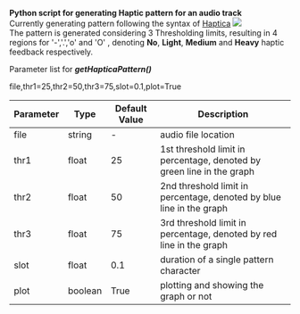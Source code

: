 __Python script for generating Haptic pattern for an audio track__  
Currently generating pattern following the syntax of [Haptica](https://github.com/efremidze/Haptica)
![](https://buet-edu-1.s3.amazonaws.com/auto_upload/0RMFi9mrPNe7mol2JwcZAf40F3n2/1623300841647.png)  
The pattern is generated considering 3 Thresholding limits, resulting in 4 regions for '-','.','o' and 'O' , denoting __No__, __Light__, __Medium__ and __Heavy__ haptic feedback respectively.   
  
Parameter list for __*getHapticaPattern()*__    

file,thr1=25,thr2=50,thr3=75,slot=0.1,plot=True

| Parameter | Type | Default Value | Description |
| --- | -- | ----------- |----|
|file|string|-|audio file location|
|thr1|float|25|1st threshold limit in percentage, denoted by green line in the graph|
|thr2|float|50|2nd threshold limit in percentage, denoted by blue line in the graph|
|thr3|float|75|3rd threshold limit in percentage, denoted by red line in the graph|
|slot|float|0.1|duration of a single pattern character|
|plot|boolean|True|plotting and showing the graph or not|